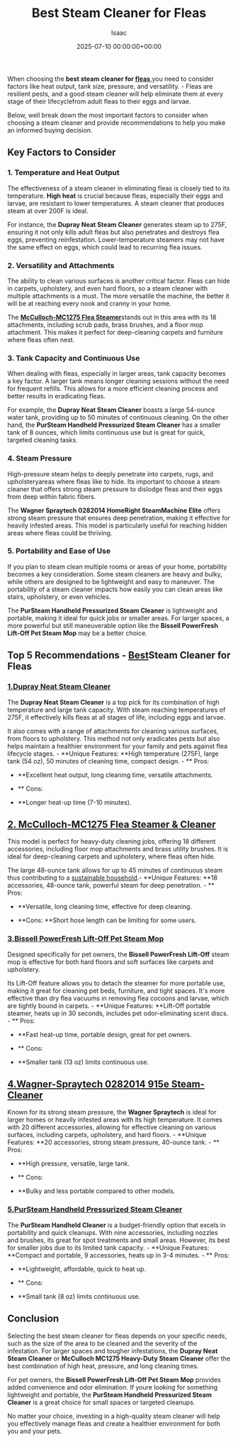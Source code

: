 ﻿---
title: Best Steam Cleaner for Fleas
description: When choosing the best steam cleaner for fleas , you need to consider factors like heat output, tank size, pressure, and versatility. - Fleas are resilient...
slug: /best-steam-cleaner-for-fleas/
date: 2025-07-10 00:00:00+00:00
lastmod: 2025-07-10 00:00:00+03:00
author: Isaac
categories:

- Fleas

- Product Reviews
tags:

- fleas

- best

- steam
layout: post
---

When choosing the **best steam cleaner for [fleas](https://pestpolicy.com/best-cordless-vacuum-for-pet-hair/)**,you need to consider factors like heat output, tank size, pressure, and versatility. - Fleas are resilient pests, and a good steam cleaner will help eliminate them at every stage of their lifecyclefrom adult fleas to their eggs and larvae.

Below, well break down the most important factors to consider when choosing a steam cleaner and provide recommendations to help you make an informed buying decision.

##  Key Factors to Consider

###  1. Temperature and Heat Output

The effectiveness of a steam cleaner in eliminating fleas is closely tied to its temperature. **High heat** is crucial because fleas, especially their eggs and larvae, are resistant to lower temperatures. A steam cleaner that produces steam at over 200F is ideal.

For instance, the **Dupray Neat Steam Cleaner** generates steam up to 275F, ensuring it not only kills adult fleas but also penetrates and destroys flea eggs, preventing reinfestation. Lower-temperature steamers may not have the same effect on eggs, which could lead to recurring flea issues.

###  2. Versatility and Attachments

The ability to clean various surfaces is another critical factor. Fleas can hide in carpets, upholstery, and even hard floors, so a steam cleaner with multiple attachments is a must. The more versatile the machine, the better it will be at reaching every nook and cranny in your home.

The [**McCulloch-MC1275 Flea Steamer**](https://www.amazon.com/dp/B0000DF0RB/?tag=p-policy-20)stands out in this area with its 18 attachments, including scrub pads, brass brushes, and a floor mop attachment. This makes it perfect for deep-cleaning carpets and furniture where fleas often nest.

###  3. Tank Capacity and Continuous Use

When dealing with fleas, especially in larger areas, tank capacity becomes a key factor. A larger tank means longer cleaning sessions without the need for frequent refills. This allows for a more efficient cleaning process and better results in eradicating fleas.

For example, the **Dupray Neat Steam Cleaner** boasts a large 54-ounce water tank, providing up to 50 minutes of continuous cleaning. On the other hand, the **PurSteam Handheld Pressurized Steam Cleaner** has a smaller tank of 8 ounces, which limits continuous use but is great for quick, targeted cleaning tasks.

###  4. Steam Pressure

High-pressure steam helps to deeply penetrate into carpets, rugs, and upholsteryareas where fleas like to hide. Its important to choose a steam cleaner that offers strong steam pressure to dislodge fleas and their eggs from deep within fabric fibers.

The **Wagner Spraytech 0282014 HomeRight SteamMachine Elite** offers strong steam pressure that ensures deep penetration, making it effective for heavily infested areas. This model is particularly useful for reaching hidden areas where fleas could be thriving.

###  5. Portability and Ease of Use

If you plan to steam clean multiple rooms or areas of your home, portability becomes a key consideration. Some steam cleaners are heavy and bulky, while others are designed to be lightweight and easy to maneuver. The portability of a steam cleaner impacts how easily you can clean areas like stairs, upholstery, or even vehicles.

The **PurSteam Handheld Pressurized Steam Cleaner** is lightweight and portable, making it ideal for quick jobs or smaller areas. For larger spaces, a more powerful but still maneuverable option like the **Bissell PowerFresh Lift-Off Pet Steam Mop** may be a better choice.

##  Top 5 Recommendations - [Best](https://pestpolicy.com/best-dog-brush-for-short-hair-shedding/)Steam Cleaner for Fleas

###  [1.**Dupray Neat Steam Cleaner**](https://www.amazon.com/dp/B07C44DM6D/?tag=p-policy-20)

The **Dupray Neat Steam Cleaner** is a top pick for its combination of high temperature and large tank capacity. With steam reaching temperatures of 275F, it effectively kills fleas at all stages of life, including eggs and larvae.

It also comes with a range of attachments for cleaning various surfaces, from floors to upholstery. This method not only eradicates pests but also helps maintain a healthier environment for your family and pets against flea lifecycle stages. - **Unique Features: **High temperature (275F), large tank (54 oz), 50 minutes of cleaning time, compact design. - **
Pros:

- **Excellent heat output, long cleaning time, versatile attachments.

- **
Cons:

- **Longer heat-up time (7-10 minutes).

##  [2. McCulloch-MC1275 Flea Steamer & Cleaner](https://www.amazon.com/dp/B0000DF0RB/?tag=p-policy-20)

This model is perfect for heavy-duty cleaning jobs, offering 18 different accessories, including floor mop attachments and brass utility brushes. It is ideal for deep-cleaning carpets and upholstery, where fleas often hide.

The large 48-ounce tank allows for up to 45 minutes of continuous steam thus contributing to a [sustainable household](https://pestpolicy.com/best-flea-spray-for-home/).- **Unique Features: **18 accessories, 48-ounce tank, powerful steam for deep penetration. - **
Pros:

- **Versatile, long cleaning time, effective for deep cleaning.

- **Cons: **Short hose length can be limiting for some users.

###  [3.**Bissell PowerFresh Lift-Off Pet Steam Mop**](https://www.amazon.com/dp/B011LS47SA/?tag=p-policy-20)

Designed specifically for pet owners, the **Bissell PowerFresh Lift-Off** steam mop is effective for both hard floors and soft surfaces like carpets and upholstery.

Its Lift-Off feature allows you to detach the steamer for more portable use, making it great for cleaning pet beds, furniture, and tight spaces. It's more effective than dry flea vacuums in removing flea cocoons and larvae, which are tightly bound in carpets. - **Unique Features: **Lift-Off portable steamer, heats up in 30 seconds, includes pet odor-eliminating scent discs. - **
Pros:

- **Fast heat-up time, portable design, great for pet owners.

- **
Cons:

- **Smaller tank (13 oz) limits continuous use.

##  [4.Wagner-Spraytech 0282014 915e Steam-Cleaner](https://www.amazon.com/dp/B003PGQI3Y/?tag=p-policy-20)

Known for its strong steam pressure, the **Wagner Spraytech** is ideal for larger homes or heavily infested areas with its high temperature. It comes with 20 different accessories, allowing for effective cleaning on various surfaces, including carpets, upholstery, and hard floors. - **Unique Features: **20 accessories, strong steam pressure, 40-ounce tank. - **
Pros:

- **High pressure, versatile, large tank.

- **
Cons:

- **Bulky and less portable compared to other models.

###  [5.**PurSteam Handheld Pressurized Steam Cleaner**](https://www.amazon.com/dp/B09FKBRNRG/?tag=p-policy-20)

The **PurSteam Handheld Cleaner** is a budget-friendly option that excels in portability and quick cleanups. With nine accessories, including nozzles and brushes, its great for spot treatments and small areas. However, its best for smaller jobs due to its limited tank capacity. - **Unique Features: **Compact and portable, 9 accessories, heats up in 3-4 minutes. - **
Pros:

- **Lightweight, affordable, quick to heat up.

- **
Cons:

- **Small tank (8 oz) limits continuous use.

##  Conclusion

Selecting the best steam cleaner for fleas depends on your specific needs, such as the size of the area to be cleaned and the severity of the infestation. For larger spaces and tougher infestations, the **Dupray Neat Steam Cleaner** or **McCulloch MC1275 Heavy-Duty Steam Cleaner** offer the best combination of high heat, pressure, and long cleaning times.

For pet owners, the **Bissell PowerFresh Lift-Off Pet Steam Mop** provides added convenience and odor elimination. If youre looking for something lightweight and portable, the **PurSteam Handheld Pressurized Steam Cleaner** is a great choice for small spaces or targeted cleanups.

No matter your choice, investing in a high-quality steam cleaner will help you effectively manage fleas and create a healthier environment for both you and your pets.
